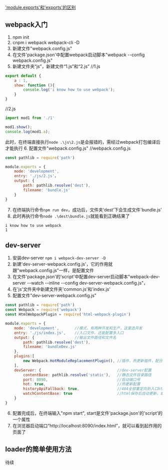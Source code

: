 ['module.exports'和'exports'的区别](https://cnodejs.org/topic/5231a630101e574521e45ef8)

## webpack入门
1. npm init
2. cnpm i webpack webpack-cli -D
3. 新建文件"webpack.config.js"
4. 在文件'package.json'中配置webpack启动脚本"webpack --config webpack.config.js"
5. 新建文件夹“js”，新建文件“1.js”和“2.js”
//1.js
```javascript
export default {
    a : 1,
    show: function (){
        console.log('i know how to use webpack');
    }
}
```
//2.js
```javascript
import mod1 from './1'

mod1.show();
console.log(mod1.a);
```
此时，在终端直接执行`node .\js\2.js`是会报错的，需经过webpack打包编译后才能执行
6. 配置文件"webpack.config.js"
//webpack.config.js
```javascript
const pathlib = require('path')

module.exports = {
    mode: 'development',
    entry: './js/2.js'，
    output: {
        path: pathlib.resolve('dest'),
        filename: 'bundle.js'
    }
}
```
7. 在终端执行命令`npm run dev`，成功后，文件夹‘dest’下会生成文件'bundle.js'
8. 此时再执行命令`node .\dest\bundle.js`就能看到正确结果了
```
i know how to use webpack
1
```

## dev-server
1. 安装dev-server   `npm i webpack-dev-server -D`
2. 新建'dev-server-webpack.config.js'，它的作用就跟"webpack.config.js"一样，是配置文件
3. 在文件'package.json'的'script'中配置dev-server启动脚本"webpack-dev-server --watch --inline --config dev-server-webpack.config.js"，
4. 在'js'文件夹中新建文件夹'common.js'和'index.js'
5. 配置文件"dev-server-webpack.config.js"
```javascript
const pathlib = require('path')
const Webpack = require('webpack')
const HtmlWebpackPlugin = require('html-webpack-plugin')

module.exports = {
    mode: 'development',       //模式，有两种开发和生产，这里选开发
    entry: './js/index.js',    //入口文件，还能配置多入口
    output: {                  //输出文件路径和文件名
        path: pathlib.resolve('dest'),
        filename: 'bundleDev.js'
    },
    plugins:[
        new Webpack.HotModuleReplacementPlugin(), //插件，热更新插件，配合启动脚本使用
    ],
    devServer: {                                  //dev-server配置
        contentBase: pathlib.resolve('static'),   //静态文件目录路径
        port: 8090,                               //启动端口号
        hot: true,                                //热更新配置
        historyApiFallback: true,                 //404全部重定向到入口html文件
        watchContentBase: true                    //html保存后自动更新，或者不加这个选项，直接在启动脚本中加参数“--watch-content-base”
    }
}
```
6. 配置完成后，在终端输入"npm start", start是文件'package.json'的'script'的一个属性
7. 在浏览器启动端口“http://localhost:8090/index.html”，就可以看到起作用的页面了

## loader的简单使用方法

待续